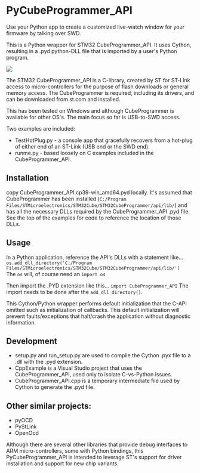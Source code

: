 # PyCubeProgrammer_API

Use your Python app to create a customized live-watch window for your firmware by talking over SWD.

This is a Python wrapper for STM32 CubeProgrammer_API. It uses Cython, resulting in a .pyd python-DLL file that is imported by a user's Python program.

[![](https://mermaid.ink/img/eyJjb2RlIjoiZ3JhcGggVEQ7XG5cdFx0Y2xhc3NEZWYgR3JlZW5GaWxsIGZpbGw6IzdmNztcbiAgICBzdWJncmFwaCBXaW5kb3dzXG5cdFx0XHR1c2VyUHl0aG9uW3VzZXIgUHl0aG9uXSAtLT4gUHlDdWJlUHJvZ3JhbW1lcl9BUElbQ3ViZVByb2dyYW1tZXJfQVBJLnB5ZDxicj50aGluIFB5dGhvbiB3cmFwcGVyXTo6OkdyZWVuRmlsbDtcbiAgICAgIFB5Q3ViZVByb2dyYW1tZXJfQVBJIC0tPiBDdWJlUHJvZ3JhbW1lcl9BUEk7XG4gICAgICBDdWJlUHJvZ3JhbW1lcl9BUElbQ3ViZVByb2dyYW1tZXJfQVBJPGJyPkRMTHMgYW5kIGRyaXZlcnNdXG5cdFx0ZW5kXG5cbiAgICBDdWJlUHJvZ3JhbW1lcl9BUEkgLS0-fFVTQnwgU1RMaW5rW1NULUxpbmsgZG9uZ2xlXVxuXHQgIFNUTGluayAtLT58U1dEIG9yIEpUQUd8IFNUTTMyW1NUTTMyIE1pY3JvQ29udHJvbGxlcl1cbiAgICBodHRwczovL3d3dy5zdC5jb20vZW4vZGV2ZWxvcG1lbnQtdG9vbHMvc3RtMzJjdWJlcHJvZy5odG1sIC0tLS0-fGRvd25sb2FkL2luc3RhbGx8IEN1YmVQcm9ncmFtbWVyX0FQSVxuICAgIGh0dHBzOi8vZ2l0aHViLmNvbS9qaW1mcmVkL1B5Q3ViZVByb2dyYW1tZXJfQVBJIC0tLS0-fGRvd25sb2FkL2NvcHl8IFB5Q3ViZVByb2dyYW1tZXJfQVBJIiwibWVybWFpZCI6eyJ0aGVtZSI6ImRlZmF1bHQifSwidXBkYXRlRWRpdG9yIjpmYWxzZSwiYXV0b1N5bmMiOnRydWUsInVwZGF0ZURpYWdyYW0iOmZhbHNlfQ)](https://mermaid-js.github.io/mermaid-live-editor/edit/#eyJjb2RlIjoiZ3JhcGggVEQ7XG5cdFx0Y2xhc3NEZWYgR3JlZW5GaWxsIGZpbGw6IzdmNztcbiAgICBzdWJncmFwaCBXaW5kb3dzXG5cdFx0XHR1c2VyUHl0aG9uW3VzZXIgUHl0aG9uXSAtLT4gUHlDdWJlUHJvZ3JhbW1lcl9BUElbQ3ViZVByb2dyYW1tZXJfQVBJLnB5ZDxicj50aGluIFB5dGhvbiB3cmFwcGVyXTo6OkdyZWVuRmlsbDtcbiAgICAgIFB5Q3ViZVByb2dyYW1tZXJfQVBJIC0tPiBDdWJlUHJvZ3JhbW1lcl9BUEk7XG4gICAgICBDdWJlUHJvZ3JhbW1lcl9BUElbQ3ViZVByb2dyYW1tZXJfQVBJPGJyPkRMTHMgYW5kIGRyaXZlcnNdXG5cdFx0ZW5kXG5cbiAgICBDdWJlUHJvZ3JhbW1lcl9BUEkgLS0-fFVTQnwgU1RMaW5rW1NULUxpbmsgZG9uZ2xlXVxuXHQgIFNUTGluayAtLT58U1dEIG9yIEpUQUd8IFNUTTMyW1NUTTMyIE1pY3JvQ29udHJvbGxlcl1cbiAgICBodHRwczovL3d3dy5zdC5jb20vZW4vZGV2ZWxvcG1lbnQtdG9vbHMvc3RtMzJjdWJlcHJvZy5odG1sIC0tLS0-fGRvd25sb2FkL2luc3RhbGx8IEN1YmVQcm9ncmFtbWVyX0FQSVxuICAgIGh0dHBzOi8vZ2l0aHViLmNvbS9qaW1mcmVkL1B5Q3ViZVByb2dyYW1tZXJfQVBJIC0tLS0-fGRvd25sb2FkL2NvcHl8IFB5Q3ViZVByb2dyYW1tZXJfQVBJIiwibWVybWFpZCI6IntcbiAgXCJ0aGVtZVwiOiBcImRlZmF1bHRcIlxufSIsInVwZGF0ZUVkaXRvciI6ZmFsc2UsImF1dG9TeW5jIjp0cnVlLCJ1cGRhdGVEaWFncmFtIjpmYWxzZX0)

The STM32 CubeProgrammer_API is a C-library, created by ST for ST-Link access to micro-controllers for the purpose of flash downloads or general memory access. The CubeProgrammer is required, including its drivers, and can be downloaded from st.com and installed.

This has been tested on Windows and although CubeProgrammer is available for other OS's. The main focus so far is USB-to-SWD access.

Two examples are included:
- TestHotPlug.py - a console app that gracefully recovers from a hot-plug of either end of an ST-Link (USB end or the SWD end).
- runme.py - based loosely on C examples included in the CubeProgrammer_API.

## Installation
copy CubeProgrammer_API.cp39-win_amd64.pyd locally. It's assumed that CubeProgrammer has been installed (`C:/Program Files/STMicroelectronics/STM32Cube/STM32CubeProgrammer/api/lib/`) and has all the necessary DLLs required by the CubeProgrammer_API .pyd file. See the top of the examples for code to reference the location of those DLLs.

## Usage
In a Python application, reference the API's DLLs with a statement like...<br>
```os.add_dll_directory('C:/Program Files/STMicroelectronics/STM32Cube/STM32CubeProgrammer/api/lib/')```
<br>The `os` will, of course need an `import os`

Then import the .PYD extension like this...
`import CubeProgrammer_API`
The import needs to be done after the `add_dll_directory()`.

This Cython/Python wrapper performs default initialization that the C-API omitted such as initialization of callbacks. This default initialization will prevent faults/exceptions that halt/crash the application without diagnostic information.


## Development
- setup.py and run_setup.py are used to compile the Cython .pyx file to a .dll with the .pyd extension.
- CppExample is a Visual Studio project that uses the CubeProgrammer_API, used only to isolate C-vs-Python issues.
- CubeProgrammer_API.cpp is a temporary intermediate file used by Cython to generate the .pyd file.

## Other similar projects: 
- pyOCD
- PyStLink
- OpenOcd

Although there are several other libraries that provide debug interfaces to ARM micro-controllers, some with Python bindings, this PyCubeProgrammer_API is intended to leverage ST's support for driver installation and support for new chip variants.



